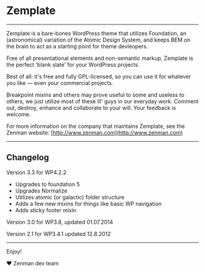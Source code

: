 # Zemplate

-----


Zemplate is a bare-bones WordPress theme that utilizes Foundation, an (astronomical) variation of the Atomic Design System, and keeps BEM on the brain to act as a starting point for theme devleopers.

Free of all presentational elements and non-semantic markup, Zemplate is the perfect 'blank slate' for your WordPress projects.

Best of all: it's free and fully GPL-licensed, so you can use it for whatever you like — even your commercial projects.

Breakpoint mixins and others may prove useful to some and useless to others, we just utilize most of these lil' guys in our everyday work. Comment out, destroy, enhance and collaborate to your will. Your feedback is welcome.

For more information on the company that maintains Zemplate, see the Zenman website: [http://www.zenman.com](http://www.zenman.com)

-----

## Changelog

Version 3.3 for WP4.2.2    
- Upgrades to foundation 5
- Upgrades Normalize
- Utilizes atomic (or galactic) folder structure
- Adds a few new mixins for things like basic WP navigation
- Adds sticky footer mixin

Version 3.0 for WP3.8,      updated 01.07.2014

Version 2.1 for WP3.4.1     updated 12.8.2012

-----

Enjoy!

♥ Zenman dev team